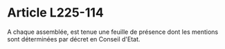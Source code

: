 # Article L225-114

A chaque assemblée, est tenue une feuille de présence dont les mentions sont déterminées par décret en Conseil d'Etat.